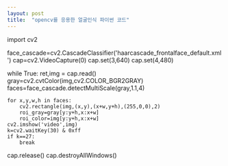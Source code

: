 ```yaml
---
layout: post
title:  "opencv를 응용한 얼굴인식 파이썬 코드"
---
```


import cv2

face_cascade=cv2.CascadeClassifier('haarcascade_frontalface_default.xml')
cap=cv2.VideoCapture(0)
cap.set(3,640)
cap.set(4,480)

while True:
    ret,img = cap.read()
    gray=cv2.cvtColor(img,cv2.COLOR_BGR2GRAY)
    faces=face_cascade.detectMultiScale(gray,1.1,4)

    for x,y,w,h in faces:
        cv2.rectangle(img,(x,y),(x+w,y+h),(255,0,0),2)
        roi_gray=gray[y:y+h,x:x+w]
        roi_color=img[y:y+h,x:x+w]
    cv2.imshow('video',img)
    k=cv2.waitKey(30) & 0xff
    if k==27:
        break

cap.release()
cap.destroyAllWindows()
